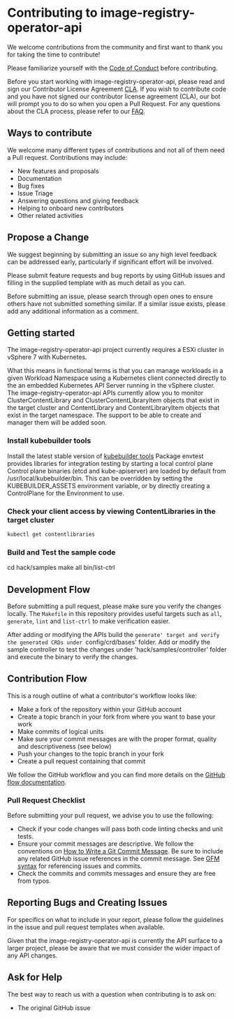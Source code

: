 # Contributing to image-registry-operator-api

We welcome contributions from the community and first
want to thank you for taking the time to contribute!

Please familiarize yourself with the
[Code of Conduct](https://github.com/vmware/.github/blob/main/CODE_OF_CONDUCT.md)
before contributing.

Before you start working with image-registry-operator-api, please read and
sign our Contributor License Agreement [CLA](https://cla.vmware.com/cla/1/preview).
If you wish to contribute code and you have not signed our contributor
license agreement (CLA), our bot will prompt you to do so when you open a Pull Request.
For any questions about the CLA process, please refer to our
[FAQ]([https://cla.vmware.com/faq](https://cla.vmware.com/faq)).

## Ways to contribute

We welcome many different types of contributions and not all of them
need a Pull request. Contributions may include:

* New features and proposals
* Documentation
* Bug fixes
* Issue Triage
* Answering questions and giving feedback
* Helping to onboard new contributors
* Other related activities

## Propose a Change

We suggest beginning by submitting an issue so any high level feedback can be
addressed early, particularly if significant effort will be involved.

Please submit feature requests and bug reports by using GitHub issues and filling
in the supplied template with as much detail as you can.

Before submitting an issue, please search through open ones to ensure others
have not submitted something similar. If a similar issue exists, please add any
additional information as a comment.

## Getting started

The image-registry-operator-api project currently requires a ESXi
cluster in vSphere 7 with Kubernetes.

What this means in functional terms is that you can manage workloads
in a given Workload Namespace using a Kubernetes client connected
directly to the an embedded Kubernetes API Server running in the
vSphere cluster. The image-registry-operator-api APIs currently allow
you to monitor ClusterContentLibrary and ClusterContentLibraryItem
objects that exist in the target cluster and ContentLibrary and
ContentLibraryItem objects that exist in the target namespace. The
support to be able to create and manager them will be added soon.

### Install kubebuilder tools

Install the latest stable version of
[kubebuilder tools](https://storage.googleapis.com/kubebuilder-tools/)
Package envtest provides libraries for integration testing by starting
a local control plane Control plane binaries (etcd and kube-apiserver)
are loaded by default from /usr/local/kubebuilder/bin. This can be
overridden by setting the KUBEBUILDER_ASSETS environment variable, or
by directly creating a ControlPlane for the Environment to use.

### Check your client access by viewing ContentLibraries in the target cluster

```bash
kubectl get contentlibraries
```

### Build and Test the sample code

cd hack/samples
make all
bin/list-ctrl

## Development Flow

Before submitting a pull request, please make sure you verify the changes
locally. The `Makefile` in this repository provides useful targets such as
`all`, `generate`, `lint` and `list-ctrl` to make verification easier.

After adding or modifying the APIs build the `generate' target and verify the
generated CRDs under `config/crd/bases' folder. Add or modify the sample 
controller to test the changes under 'hack/samples/controller' folder
and execute the binary to verify the changes.

## Contribution Flow

This is a rough outline of what a contributor's workflow looks like:

* Make a fork of the repository within your GitHub account
* Create a topic branch in your fork from where you want to base your work
* Make commits of logical units
* Make sure your commit messages are with the proper format,
  quality and descriptiveness (see below)
* Push your changes to the topic branch in your fork
* Create a pull request containing that commit

We follow the GitHub workflow and you can find more details on the
[GitHub flow documentation](https://docs.github.com/en/get-started/quickstart/github-flow).

### Pull Request Checklist

Before submitting your pull request, we advise you to use the following:

* Check if your code changes will pass both code linting checks and unit tests.
* Ensure your commit messages are descriptive. We follow the conventions on
  [How to Write a Git Commit Message](http://chris.beams.io/posts/git-commit/).
  Be sure to include any related GitHub issue references in the commit message.
  See [GFM syntax](https://guides.github.com/features/mastering-markdown/#GitHub-flavored-markdown)
  for referencing issues and commits.
* Check the commits and commits messages and ensure they are free from typos.

## Reporting Bugs and Creating Issues

For specifics on what to include in your report, please follow the guidelines
in the issue and pull request templates when available.

Given that the image-registry-operator-api is currently the API surface to a
larger project, please be aware that we must consider the wider impact of
any API changes.

## Ask for Help

The best way to reach us with a question when contributing is to ask on:

* The original GitHub issue

